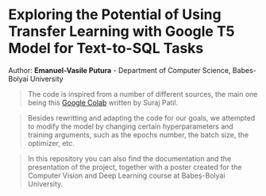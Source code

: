 # Exploring the Potential of Using Transfer Learning with Google T5 Model for Text-to-SQL Tasks
Author: **Emanuel-Vasile Putura** - Department of Computer Science, Babes-Bolyai University

> The code is inspired from a number of different sources, the main one being this [Google Colab](https://github.com/patil-suraj/exploring-T5/blob/master/t5_fine_tuning.ipynb) written by Suraj Patil.

> Besides rewritting and adapting the code for our goals, we attempted to modify the model by changing certain hyperparameters and training arguments, such as the epochs number, the batch size, the optimizer, etc. 

> In this repository you can also find the documentation and the presentation of the project, together with a poster created for the Computer Vision and Deep Learning course at Babeș-Bolyai University.
